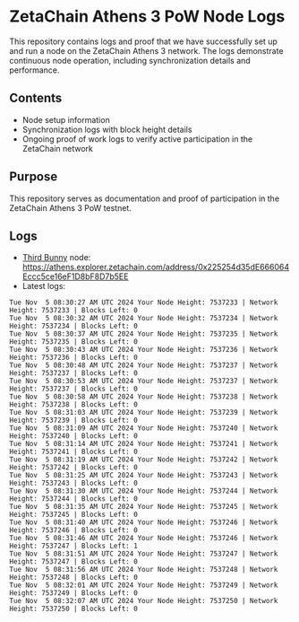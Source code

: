 # ZetaChain Athens 3 PoW Node Logs
This repository contains logs and proof that we have successfully set up and run a node on the ZetaChain Athens 3 network. The logs demonstrate continuous node operation, including synchronization details and performance.

## Contents
- Node setup information
- Synchronization logs with block height details
- Ongoing proof of work logs to verify active participation in the ZetaChain network

## Purpose
This repository serves as documentation and proof of participation in the ZetaChain Athens 3 PoW testnet.

## Logs

- [Third Bunny](https://thirdbunny.xyz/) node: https://athens.explorer.zetachain.com/address/0x225254d35dE666064Eccc5ce16eF1D8bF8D7b5EE
- Latest logs:
```
Tue Nov  5 08:30:27 AM UTC 2024 Your Node Height: 7537233 | Network Height: 7537233 | Blocks Left: 0
Tue Nov  5 08:30:32 AM UTC 2024 Your Node Height: 7537234 | Network Height: 7537234 | Blocks Left: 0
Tue Nov  5 08:30:37 AM UTC 2024 Your Node Height: 7537235 | Network Height: 7537235 | Blocks Left: 0
Tue Nov  5 08:30:43 AM UTC 2024 Your Node Height: 7537236 | Network Height: 7537236 | Blocks Left: 0
Tue Nov  5 08:30:48 AM UTC 2024 Your Node Height: 7537237 | Network Height: 7537237 | Blocks Left: 0
Tue Nov  5 08:30:53 AM UTC 2024 Your Node Height: 7537237 | Network Height: 7537237 | Blocks Left: 0
Tue Nov  5 08:30:58 AM UTC 2024 Your Node Height: 7537238 | Network Height: 7537238 | Blocks Left: 0
Tue Nov  5 08:31:03 AM UTC 2024 Your Node Height: 7537239 | Network Height: 7537239 | Blocks Left: 0
Tue Nov  5 08:31:09 AM UTC 2024 Your Node Height: 7537240 | Network Height: 7537240 | Blocks Left: 0
Tue Nov  5 08:31:14 AM UTC 2024 Your Node Height: 7537241 | Network Height: 7537241 | Blocks Left: 0
Tue Nov  5 08:31:19 AM UTC 2024 Your Node Height: 7537242 | Network Height: 7537242 | Blocks Left: 0
Tue Nov  5 08:31:25 AM UTC 2024 Your Node Height: 7537243 | Network Height: 7537243 | Blocks Left: 0
Tue Nov  5 08:31:30 AM UTC 2024 Your Node Height: 7537244 | Network Height: 7537244 | Blocks Left: 0
Tue Nov  5 08:31:35 AM UTC 2024 Your Node Height: 7537245 | Network Height: 7537245 | Blocks Left: 0
Tue Nov  5 08:31:40 AM UTC 2024 Your Node Height: 7537246 | Network Height: 7537246 | Blocks Left: 0
Tue Nov  5 08:31:46 AM UTC 2024 Your Node Height: 7537246 | Network Height: 7537247 | Blocks Left: 1
Tue Nov  5 08:31:51 AM UTC 2024 Your Node Height: 7537247 | Network Height: 7537247 | Blocks Left: 0
Tue Nov  5 08:31:56 AM UTC 2024 Your Node Height: 7537248 | Network Height: 7537248 | Blocks Left: 0
Tue Nov  5 08:32:01 AM UTC 2024 Your Node Height: 7537249 | Network Height: 7537249 | Blocks Left: 0
Tue Nov  5 08:32:07 AM UTC 2024 Your Node Height: 7537250 | Network Height: 7537250 | Blocks Left: 0
```
